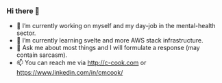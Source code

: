 ### Hi there 👋

- 🔭 I’m currently working on myself and my day-job in the mental-health sector.
- 🌱 I’m currently learning svelte and more AWS stack infrastructure.
- 💬 Ask me about most things and I will formulate a response (may contain sarcasm).
- 📫 You can reach me via http://c-cook.com or https://www.linkedin.com/in/cmcook/
